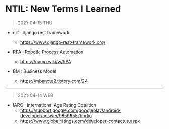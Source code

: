 # NTIL: New Terms I Learned

> 2021-04-15 THU

- drf : django rest framework
  - https://www.django-rest-framework.org/

- RPA : Robotic Process Automation
  - https://namu.wiki/w/RPA

- BM : Business Model
  - https://mbanote2.tistory.com/24

---

> 2021-04-14 WEB

- IARC : International Age Rating Coalition
  - https://support.google.com/googleplay/android-developer/answer/9859655?hl=ko
  - https://www.globalratings.com/developer-contactus.aspx
